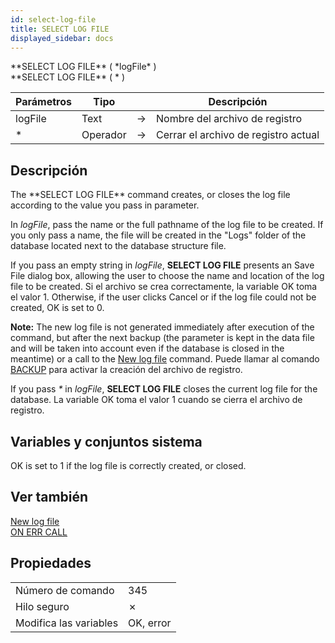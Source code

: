 ```yaml
---
id: select-log-file
title: SELECT LOG FILE
displayed_sidebar: docs
---
```


<!--REF #_command_.SELECT LOG FILE.Syntax-->**SELECT LOG FILE** ( *logFile* )<br/>**SELECT LOG FILE** ( * )<!-- END REF-->

<!--REF #_command_.SELECT LOG FILE.Params-->

| Parámetros | Tipo     |                             | Descripción                          |
| ---------- | -------- | --------------------------- | ------------------------------------ |
| logFile    | Text     | &#8594; | Nombre del archivo de registro       |
| \*         | Operador | &#8594; | Cerrar el archivo de registro actual |

<!-- END REF-->

## Descripción

<!--REF #_command_.SELECT LOG FILE.Summary-->The **SELECT LOG FILE** command creates, or closes the log file according to the value you pass in parameter<!-- END REF-->.

In *logFile*, pass the name or the full pathname of the log file to be created. If you only pass a name, the file will be created in the "Logs" folder of the database located next to the database structure file.

If you pass an empty string in *logFile*, **SELECT LOG FILE** presents an Save File dialog box, allowing the user to choose the name and location of the log file to be created. Si el archivo se crea correctamente, la variable OK toma el valor 1. Otherwise, if the user clicks Cancel or if the log file could not be created, OK is set to 0.

**Note:** The new log file is not generated immediately after execution of the command, but after the next backup (the parameter is kept in the data file and will be taken into account even if the database is closed in the meantime) or a call to the [New log file](new-log-file.md) command. Puede llamar al comando [BACKUP](../commands-legacy/backup.md) para activar la creación del archivo de registro.

If you pass *\** in *logFile*, **SELECT LOG FILE** closes the current log file for the database. La variable OK toma el valor 1 cuando se cierra el archivo de registro.

## Variables y conjuntos sistema

OK is set to 1 if the log file is correctly created, or closed.

## Ver también

[New log file](new-log-file.md)  
[ON ERR CALL](../commands-legacy/on-err-call.md)

## Propiedades

|                        |                             |
| ---------------------- | --------------------------- |
| Número de comando      | 345                         |
| Hilo seguro            | &cross; |
| Modifica las variables | OK, error                   |

